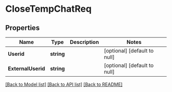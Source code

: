 # CloseTempChatReq

## Properties
Name | Type | Description | Notes
------------ | ------------- | ------------- | -------------
**Userid** | **string** |  | [optional] [default to null]
**ExternalUserid** | **string** |  | [optional] [default to null]

[[Back to Model list]](../README.md#documentation-for-models) [[Back to API list]](../README.md#documentation-for-api-endpoints) [[Back to README]](../README.md)


